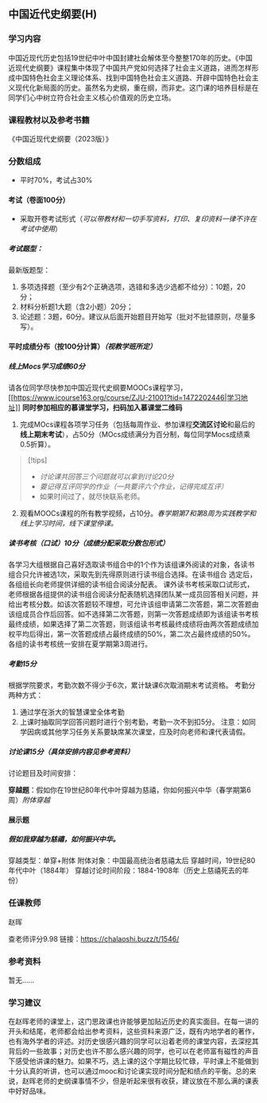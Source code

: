 ## 中国近代史纲要(H)

### 学习内容

中国近现代历史包括19世纪中叶中国封建社会解体至今整整170年的历史。《中国近现代史纲要》课程集中体现了中国共产党如何选择了社会主义道路，进而怎样形成中国特色社会主义理论体系、找到中国特色社会主义道路、开辟中国特色社会主义现代化新局面的历史。虽然名为史纲，重在纲，而非史。这门课的培养目标是在同学们心中树立符合社会主义核心价值观的历史立场。

### 课程教材以及参考书籍

《中国近现代史纲要（2023版）》

### 分数组成

- 平时70%，考试占30%

#### 考试（卷面100分）

- 采取开卷考试形式（*可以带教材和一切手写资料，打印、复印资料一律不许在考试中使用*）

##### 考试题型：
最新版题型：
1. 多项选择题（至少有2个正确选项，选错和多选少选都不给分）：10题，20分；
2. 材料分析题1大题（含2小题）20分；
3. 论述题：3题，60分。建议从后面开始题目开始写（批对不批错原则，尽量多写）。

#### 平时成绩分布（按100分计算）*（视教学班所定）*

##### 线上Mocs学习成绩60分

请各位同学尽快参加中国近现代史纲要MOOCs课程学习，[[https://www.icourse163.org/course/ZJU-21001?tid=1472202446|学习地址]]
**同时参加相应的慕课堂学习，扫码加入慕课堂二维码**

1. 完成MOcs课程各项学习任务（包括每周作业、参加课程**交流区讨论**和最后的**线上期末考试**），占50分（MOcs成绩满分为百分制，每位同学Mocs成绩乘0.5折算）。
>[!tips]
>- *讨论课共回答三个问题就可以拿到讨论20分*
>- *要记得互评同学的作业（一共要评六个作业，记得完成互评）*
>- 如果时间过了，就尽快联系老师。

2. 观看MOOCs课程的所有教学视频，占10分。*春学期第7和第8周为实践教学和线上学习时间，线下课堂停课。*

##### 读书考核（口试）10分（成绩分配采取分数包形式）

各学习大组根据自己喜好选取读书组合中的1个作为该组课外阅读的对象，各读书组合只允许被选1次，采取先到先得原则进行读书组合选择。在读书组合
选定后，各组组长向老师提供详细的读书组合阅读分配表。
课外读书考核采取口试形式，老师根据各组提供的读书组合阅读分配表随机选择团队某一成员回答相关问题，并给出考核分数。如该次答题较不理想，可允许该组申请第二次答题，第二次答题由该组成员合作后回答。如不选择第二次答题，则第一次答题成绩即为该组读书考核最终成绩，如果选择了第二次答题，则该组读书考核最终成绩将由两次答题成绩加权平均后得出，第一次答题成绩占最终成绩的50%，第二次占最终成绩的50%。
各组的读书考核统一安排在夏学期第3周进行。

##### 考勤15分

根据学院要求，考勤次数不得少于6次，累计缺课6次取消期末考试资格。
考勤分两种方式：
1. 通过学在浙大的智慧课堂全体考勤
2. 上课时抽取同学回答问题时进行个别考勤，考勤一次不到扣5分。
注意：如同学因病或其他学习任务关系要缺席某次课堂，应及时向老师和课代表请假。

##### 讨论课15分（具体安排内容见参考资料）

讨论题目及时间安排：

**穿越题**：假如你在19世纪80年代中叶穿越为慈禧，你如何振兴中华（春学期第6周）*附体穿越*

#### 展示题
##### 假如我穿越为慈禧，如何振兴中华。
穿越类型：单穿+附体
附体对象：中国最高统治者慈禧太后
穿越时间，19世纪80年代中叶（1884年）
穿越讨论时间阶段：1884-1908年（历史上慈禧死去的年份）

### 任课教师

赵晖

查老师评分9.98
链接：https://chalaoshi.buzz/t/1546/

### 参考资料

暂无……

### 学习建议

在赵晖老师的课堂上，这门思政课也许能够更加贴近历史的真实面目。在每一讲的开头和结尾，老师都会给出参考资料，这些资料来源广泛，既有内地学者的著作，也有海外学者的评述。对历史很感兴趣的同学可以沿着老师的课堂内容，去深挖其背后的一些故事；对历史也许不那么感兴趣的同学，也可以在老师富有磁性的声音下感受他讲课的魅力。如果不巧，选上课的这个学期比较忙碌，平时课上不能做到十分认真的听讲，也可以通过mooc和讨论课实现时间分配和绩点的平衡。总的来说，赵晖老师的史纲课事情不少，但是听起来很有收获，建议放在不那么满的课表中好好品味。
